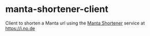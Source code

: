 # manta-shortener-client

Client to shorten a Manta url using the [Manta Shortener](https://github.com/bahamat/manta-shortener/) service at https://i.no.de
